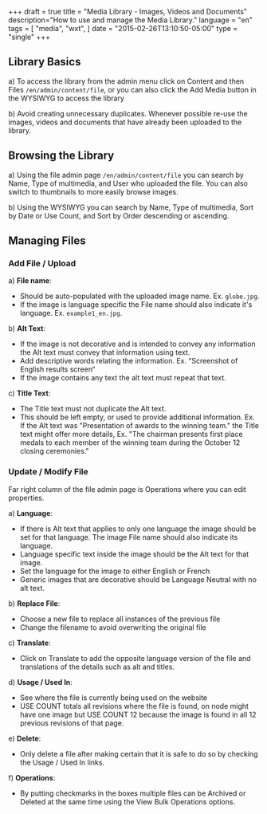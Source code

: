 +++
draft = true
title = "Media Library - Images, Videos and Documents"
description="How to use and manage the Media Library."
language = "en"
tags = [
    "media",
    "wxt",
]
date = "2015-02-26T13:10:50-05:00"
type = "single"
+++

##  Library Basics

a) To access the library from the admin menu click on Content and then Files `/en/admin/content/file`, or you can also click the Add Media button in the WYSIWYG to access the library

b) Avoid creating unnecessary duplicates. Whenever possible re-use the images, videos and documents that have already been uploaded to the library.

##  Browsing the Library

a) Using the file admin page `/en/admin/content/file` you can search by Name, Type of multimedia, and User who uploaded the file. You can also switch to thumbnails to more easily browse images.

b) Using the WYSIWYG you can search by Name, Type of multimedia, Sort by Date or Use Count, and Sort by Order descending or ascending.

## Managing Files

### Add File / Upload

a) **File name**:

* Should be auto-populated with the uploaded image name. Ex. `globe.jpg`.
* If the image is language specific the File name should also indicate it's language. Ex. `example1_en.jpg`.

b) **Alt Text**:

* If the image is not decorative and is intended to convey any information the Alt text must convey that information using text.
* Add descriptive words relating the information. Ex. “Screenshot of English results screen“
* If the image contains any text the alt text must repeat that text.

c) **Title Text**:

* The Title text must not duplicate the Alt text.
* This should be left empty, or used to provide additional information. Ex. If the Alt text was "Presentation of awards to the winning team." the Title text might offer more details, Ex. "The chairman presents first place medals to each member of the winning team during the October 12 closing ceremonies."

###  Update / Modify File

Far right column of the file admin page is Operations where you can edit properties.

a) **Language**:

* If there is Alt text that applies to only one language the image should be set for that language. The image File name should also indicate its language.
* Language specific text inside the image should be the Alt text for that image.
* Set the language for the image to either English or French
* Generic images that are decorative should be Language Neutral with no alt text.

b) **Replace File**:

* Choose a new file to replace all instances of the previous file
* Change the filename to avoid overwriting the original file

c) **Translate**:

* Click on Translate to add the opposite language version of the file and translations of the details such as alt and titles.

d) **Usage / Used In**:

* See where the file is currently being used on the website
* USE COUNT totals all revisions where the file is found, on node might have one image but USE COUNT 12 because the image is found in all 12 previous revisions of that page.

e) **Delete**:

* Only delete a file after making certain that it is safe to do so by checking the Usage / Used In links.

f) **Operations**:

* By putting checkmarks in the boxes multiple files can be Archived or Deleted at the same time using the View Bulk Operations options.
